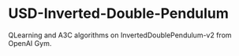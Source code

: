 # USD-Inverted-Double-Pendulum
QLearning and A3C algorithms on InvertedDoublePendulum-v2 from OpenAI Gym. 
